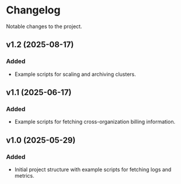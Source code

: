 # Changelog

Notable changes to the project.

## v1.2 (2025-08-17)
### Added
- Example scripts for scaling and archiving clusters.

## v1.1 (2025-06-17)
### Added
- Example scripts for fetching cross-organization billing information.

## v1.0 (2025-05-29)
### Added
- Initial project structure with example scripts for fetching logs and metrics.
